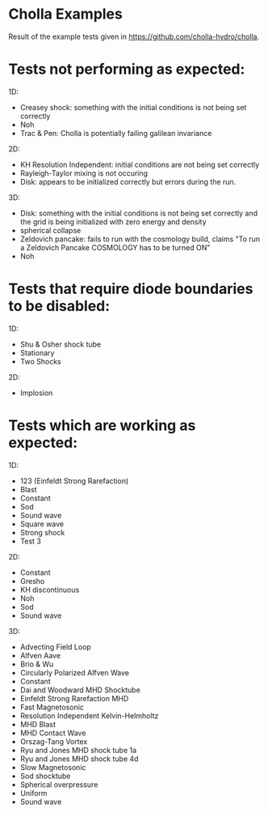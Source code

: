 # Cholla Examples
Result of the example tests given in https://github.com/cholla-hydro/cholla.

# Tests not performing as expected:
1D:  
- Creasey shock: something with the initial conditions is not being set correctly
- Noh
- Trac & Pen: Cholla is potentially failing galilean invariance

2D: 
- KH Resolution Independent: initial conditions are not being set correctly
- Rayleigh-Taylor mixing is not occuring
- Disk: appears to be initialized correctly but errors during the run.
  
3D:
- Disk: something with the initial conditions is not being set correctly and the grid is being initialized with zero energy and density
- spherical collapse
- Zeldovich pancake: fails to run with the cosmology build, claims "To run a Zeldovich Pancake COSMOLOGY has to be turned ON"
- Noh

# Tests that require diode boundaries to be disabled:
1D:  
- Shu & Osher shock tube
- Stationary
- Two Shocks

2D:
- Implosion

# Tests which are working as expected:  
1D:
- 123 (Einfeldt Strong Rarefaction)
- Blast
- Constant
- Sod
- Sound wave
- Square wave
- Strong shock
- Test 3
  
2D:
-  Constant
-  Gresho
-  KH discontinuous
-  Noh
-  Sod
-  Sound wave
  
3D:
- Advecting Field Loop
- Alfven Aave
- Brio & Wu
- Circularly Polarized Alfven Wave
- Constant
- Dai and Woodward MHD Shocktube
- Einfeldt Strong Rarefaction MHD 
- Fast Magnetosonic
- Resolution Independent Kelvin-Helmholtz
- MHD Blast
- MHD Contact Wave
- Orszag-Tang Vortex
- Ryu and Jones MHD shock tube 1a
- Ryu and Jones MHD shock tube 4d
- Slow Magnetosonic
- Sod shocktube
- Spherical overpressure
- Uniform
- Sound wave




